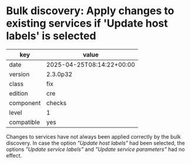 [//]: # (werk v2)
# Bulk discovery: Apply changes to existing services if 'Update host labels' is selected

key        | value
---------- | ---
date       | 2025-04-25T08:14:22+00:00
version    | 2.3.0p32
class      | fix
edition    | cre
component  | checks
level      | 1
compatible | yes

Changes to services have not always been applied correctly by the bulk discovery.
In case the option _"Update host labels"_ had been selected, the options _"Update service labels"_ and _"Update service parameters"_ had no effect.
